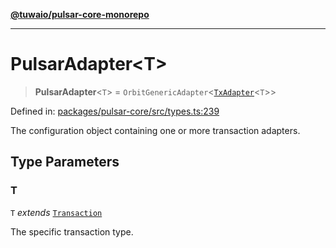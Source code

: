 [**@tuwaio/pulsar-core-monorepo**](../../../README.md)

***

# PulsarAdapter\<T\>

> **PulsarAdapter**\<`T`\> = `OrbitGenericAdapter`\<[`TxAdapter`](TxAdapter.md)\<`T`\>\>

Defined in: [packages/pulsar-core/src/types.ts:239](https://github.com/TuwaIO/pulsar-core/blob/e265bfd0fe7b6df6af7f5f22f2db23a0f14dd130/packages/pulsar-core/src/types.ts#L239)

The configuration object containing one or more transaction adapters.

## Type Parameters

### T

`T` *extends* [`Transaction`](Transaction.md)

The specific transaction type.

